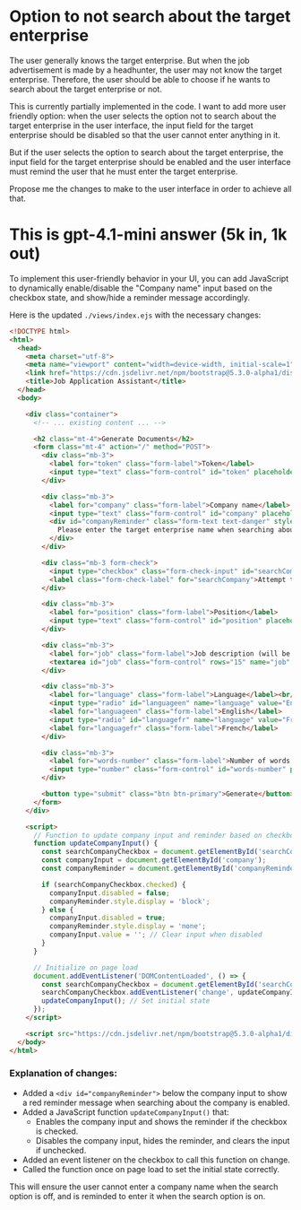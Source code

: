 # Option to not search about the target enterprise 

The user generally knows the target enterprise.
But when the job advertisement is made by a headhunter, the user may not know the target enterprise.
Therefore, the user should be able to choose if he wants to search about the target enterprise or not.

This is currently partially implemented in the code.
I want to add more user friendly option: when the user selects the option not to search about the target enterprise in the user interface, the input field for the target enterprise should be disabled so that the user cannot enter anything in it.

But if the user selects the option to search about the target enterprise, the input field for the target enterprise should be enabled and the user interface must remind the user that he must enter the target enterprise.

Propose me the changes to make to the user interface in order to achieve all that.



# This is gpt-4.1-mini answer (5k in, 1k out)

To implement this user-friendly behavior in your UI, you can add JavaScript to dynamically enable/disable the "Company name" input based on the checkbox state, and show/hide a reminder message accordingly.

Here is the updated `./views/index.ejs` with the necessary changes:

```html
<!DOCTYPE html>
<html>
  <head>
    <meta charset="utf-8">
    <meta name="viewport" content="width=device-width, initial-scale=1">
    <link href="https://cdn.jsdelivr.net/npm/bootstrap@5.3.0-alpha1/dist/css/bootstrap.min.css" rel="stylesheet">
    <title>Job Application Assistant</title>
  </head>
  <body>

    <div class="container">
      <!-- ... existing content ... -->

      <h2 class="mt-4">Generate Documents</h2>
      <form class="mt-4" action="/" method="POST">
        <div class="mb-3">
          <label for="token" class="form-label">Token</label>
          <input type="text" class="form-control" id="token" placeholder="Enter token" name="token" >
        </div>

        <div class="mb-3">
          <label for="company" class="form-label">Company name</label>
          <input type="text" class="form-control" id="company" placeholder="Enter company name (or 'Unknown')" name="company" >
          <div id="companyReminder" class="form-text text-danger" style="display:none;">
            Please enter the target enterprise name when searching about the company.
          </div>
        </div>

        <div class="mb-3 form-check">
          <input type="checkbox" class="form-check-input" id="searchCompany" name="searchCompany" value="true" checked>
          <label class="form-check-label" for="searchCompany">Attempt to use specific information about the company (if name provided)</label>
        </div>

        <div class="mb-3">
          <label for="position" class="form-label">Position</label>
          <input type="text" class="form-control" id="position" placeholder="Enter position" name="position">
        </div>

        <div class="mb-3">
          <label for="job" class="form-label">Job description (will be used for CV and Cover Letter)</label>
          <textarea id="job" class="form-control" rows="15" name="job" placeholder="Paste the full job description here..."></textarea>
        </div>

        <div class="mb-3">
          <label for="language" class="form-label">Language</label><br/>
          <input type="radio" id="languageen" name="language" value="English" checked>
          <label for="languageen" class="form-label">English</label>
          <input type="radio" id="languagefr" name="language" value="French">
          <label for="languagefr" class="form-label">French</label>
        </div>

        <div class="mb-3">
          <label for="words-number" class="form-label">Number of words (for Cover Letter)</label>
          <input type="number" class="form-control" id="words-number" placeholder="Enter number of words for cover letter" name="words" value="100">
        </div>

        <button type="submit" class="btn btn-primary">Generate</button>
      </form>
    </div>

    <script>
      // Function to update company input and reminder based on checkbox
      function updateCompanyInput() {
        const searchCompanyCheckbox = document.getElementById('searchCompany');
        const companyInput = document.getElementById('company');
        const companyReminder = document.getElementById('companyReminder');

        if (searchCompanyCheckbox.checked) {
          companyInput.disabled = false;
          companyReminder.style.display = 'block';
        } else {
          companyInput.disabled = true;
          companyReminder.style.display = 'none';
          companyInput.value = ''; // Clear input when disabled
        }
      }

      // Initialize on page load
      document.addEventListener('DOMContentLoaded', () => {
        const searchCompanyCheckbox = document.getElementById('searchCompany');
        searchCompanyCheckbox.addEventListener('change', updateCompanyInput);
        updateCompanyInput(); // Set initial state
      });
    </script>

    <script src="https://cdn.jsdelivr.net/npm/bootstrap@5.3.0-alpha1/dist/js/bootstrap.bundle.min.js"></script>
  </body>
</html>
```

### Explanation of changes:
- Added a `<div id="companyReminder">` below the company input to show a red reminder message when searching about the company is enabled.
- Added a JavaScript function `updateCompanyInput()` that:
  - Enables the company input and shows the reminder if the checkbox is checked.
  - Disables the company input, hides the reminder, and clears the input if unchecked.
- Added an event listener on the checkbox to call this function on change.
- Called the function once on page load to set the initial state correctly.

This will ensure the user cannot enter a company name when the search option is off, and is reminded to enter it when the search option is on.

